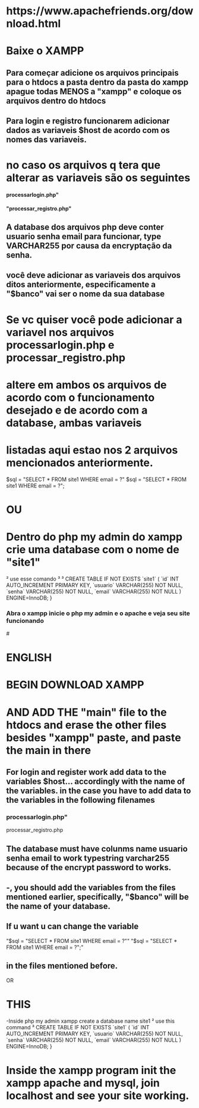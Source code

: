 


#

<h1>https://www.apachefriends.org/download.html</h1>

<h1>Baixe o XAMPP</h1>

<h2>Para começar adicione os arquivos principais para o htdocs a pasta dentro da pasta do xampp apague todas MENOS a "xampp" e coloque os arquivos dentro do htdocs </h2>

<h2> Para login e registro funcionarem adicionar dados as variaveis $host de acordo com os nomes das variaveis.</h2>
  
<h1>no caso os arquivos q tera que alterar as variaveis são os seguintes</h1> 
  
  <h4>processarlogin.php"</h4>
 <h4>"processar_registro.php"</h4>

<h2>A database dos arquivos php deve conter usuario senha email para funcionar, type VARCHAR255 por causa da encryptação da senha.</h2>
<h2>você deve adicionar as variaveis dos arquivos ditos anteriormente, especificamente a "$banco" vai ser o nome da sua database</h2>

<h1>Se vc quiser você pode adicionar a variavel nos arquivos processarlogin.php e processar_registro.php  </h1>
<h1> altere em ambos os arquivos de acordo com o funcionamento desejado e de acordo com a database, ambas variaveis</h1>
<h1>listadas aqui estao nos 2 arquivos mencionados anteriormente.</h1>

$sql = "SELECT * FROM site1 WHERE email = ?"
$sql = "SELECT * FROM site1 WHERE email = ?";

<h1>OU</h1>

<h1> Dentro do php my admin do xampp crie uma database com o nome de "site1"</h1>
       ² use esse comando
       ³         ³ 
CREATE TABLE IF NOT EXISTS `site1` (
  `id` INT AUTO_INCREMENT PRIMARY KEY,
  `usuario` VARCHAR(255) NOT NULL,
  `senha` VARCHAR(255) NOT NULL,
  `email` VARCHAR(255) NOT NULL
) ENGINE=InnoDB;
}
<h3> Abra o xampp inicie o php my admin e o apache e veja seu site funcionando </h3>
#




<h1>      ENGLISH </h1>



<h1>BEGIN DOWNLOAD XAMPP</h1>

<h1>AND ADD THE "main" file to the htdocs and erase the other files besides "xampp" paste, and paste the main in there</h1>

<h2>For login and register work add data to the variables $host... accordingly with the name of the variables.
in the case you have to add data to the variables in the following filenames
<h3>processarlogin.php"</h3
<h3>processar_registro.php</h3>

<h2> The database must have colunms name usuario senha email to work typestring varchar255 because of the encrypt password to works.</h2>
<h2>-, you should add the variables from the files mentioned earlier, specifically, "$banco" will be the name of your database.</h2>
<h2> If u want u can change the variable</h2>
"$sql = "SELECT * FROM site1 WHERE email = ?""
"$sql = "SELECT * FROM site1 WHERE email = ?";"
<h2> in the files mentioned before.</h2

   <h1>OR</h1>

<h1>THIS</h1>
 -Inside php my admin xampp create a database name site1
       ² use this command
       ³ CREATE TABLE IF NOT EXISTS `site1` (
  `id` INT AUTO_INCREMENT PRIMARY KEY,
  `usuario` VARCHAR(255) NOT NULL,
  `senha` VARCHAR(255) NOT NULL,
  `email` VARCHAR(255) NOT NULL
) ENGINE=InnoDB;
}


<h1> Inside the xampp program init the xampp apache and mysql, join localhost and see your site working.</h1>








